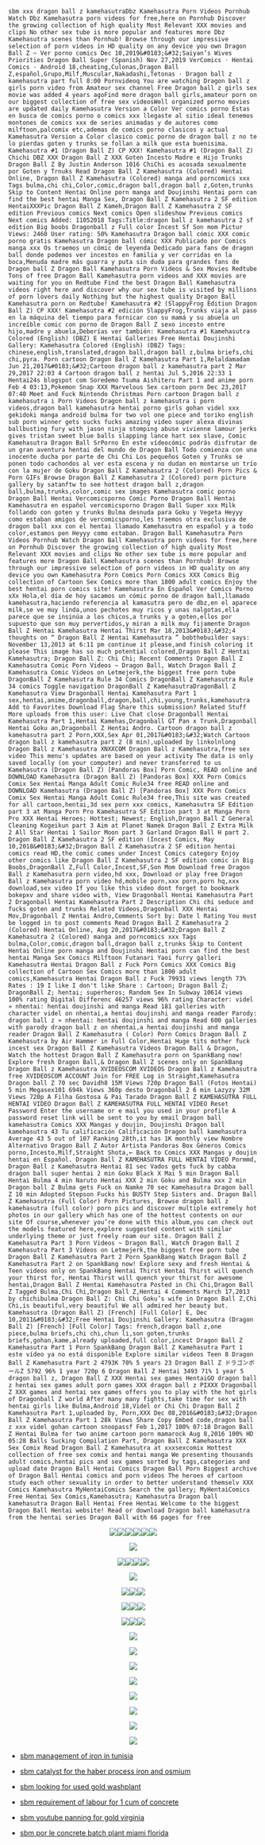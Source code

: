 
```
sbm xxx dragon ball z kamehasutraDbz Kamehasutra Porn Videos Pornhub Watch Dbz Kamehasutra porn videos for free,here on Pornhub Discover the growing collection of high quality Most Relevant XXX movies and clips No other sex tube is more popular and features more Dbz Kamehasutra scenes than Pornhub! Browse through our impressive selection of porn videos in HD quality on any device you own Dragon Ball Z ~ Ver porno comics Dec 10,2019&#0183;&#32;Saiyan’s Wives Priorities Dragon Ball Super (Spanish) Nov 27,2019 VerComics ⋅ Hentai Comics ⋅ Android 18,cheating,Culonas,Dragon Ball Z,español,Grupo,Milf,Muscular,Nakadashi,Tetonas ⋅ Dragon ball z kamehasutra part full 8:00 Pornvideoq You are watching Dragon ball z girls porn video from Amateur sex channel Free Dragon ball z girls sex movie was added 4 years agoFind more dragon ball girls,amateur porn on our biggest collection of free sex videosWell organized porno movies are updated daily Kamehasutra Version a Color Ver comics porno Estas en busca de comics porno o comics xxx llegaste al sitio ideal tenemos montones de comics xxx de series animadas y de autores como milftoon,palcomix etc,ademas de comics porno clasicos y actual Kamehasutra Version a Color clasico comic porno de dragon ball z no te lo pierdas goten y trunks se follan a milk que esta buenisima. Kamehasutra #1 (Dragon Ball Z) CP XXX! Kamehasutra #1 (Dragon Ball Z) Chichi DBZ XXX Dragon Ball Z XXX Goten Incesto Madre e Hijo Trunks Dragon Ball Z By Justin Anderson 1016 ChiChi es acosada sexualmente por Goten y Trnuks Read Dragon Ball Z Kamehasutra (Colored) Hentai Online, Dragon Ball Z Kamehasutra (Colored) manga and porncomics xxx Tags bulma,chi chi,Color,comic,dragon ball,dragon ball z,Goten,trunks Skip to Content Hentai Online porn manga and Doujinshi Hentai porn can find the best hentai Manga Sex, Dragon Ball Z Kamehasutra 2 SF edition HentaiXXXPic Dragon Ball Z Kameh,Dragon Ball Z Kamehasutra 2 SF edition Previous comics Next comics Open slideshow Previous comics Next comics Added: 11052018 Tags:Title:dragon ball z kamehasutra 2 sf edition Big boobs Dragonball z Full color Incest Sf Son mom Pictur Views: 2460 User rating: 50% Kamehasutra Dragon ball cómic XXX comic porno gratis Kamehasutra Dragon ball cómic XXX Publicado por Comics manga xxx Os traemos un cómic de leyenda Dedicado para fans de dragon ball donde podemos ver incestos en familia y ver corridas en la boca,Menuda madre más guarra y puta sin duda para grandes fans de Dragon ball Z Dragon Ball Kamehasutra Porn Videos & Sex Movies Redtube Tons of free Dragon Ball Kamehasutra porn videos and XXX movies are waiting for you on Redtube Find the best Dragon Ball Kamehasutra videos right here and discover why our sex tube is visited by millions of porn lovers daily Nothing but the highest quality Dragon Ball Kamehasutra porn on Redtube! Kamehasutra #2 (SlappyFrog Edition Dragon Ball Z) CP XXX! Kamehasutra #2 edición SlappyFrog,Trunks viaja al paso en la máquina del tiempo para fornicar con su mamá y su abuela un increíble comic con porno de Dragon Ball Z sexo incesto entre hijo,madre y abuela,Deberías ver también: Kamehasutra #1 Kamehasutra Colored (English) (DBZ) E Hentai Galleries Free Hentai Doujinshi Gallery: Kamehasutra Colored (English) (DBZ) Tags: chinese,english,translated,dragon ball,dragon ball z,bulma briefs,chi chi,pyra. Porn cartoon Dragon Ball Z Kamehasutra Part 1,Relaldamadam Jun 21,2017&#0183;&#32;Cartoon dragon ball z kamehasutra part 2 Mar 29,2017 22:03 4 Cartoon dragon ball z hentai Jul 5,2016 22:33 1 Hentai24s blogspot com Soredemo Tsuma Aishiteru Part 1 and anime porn Feb 4 03:13,Pokemon Snap XXX Marvelous Sex cartoon porn Dec 23,2017 07:40 Meet and Fuck Nintendo Christmas Porn cartoon Dragon ball z kamehasutra i Porn Videos Dragon ball z kamehasutra i porn videos,dragon ball kamehasutra hentai porno girls gohan videl xxx gekidoki manga android bulma for two vol one piece and toriko english sub porn winner gets sucks fucks amazing video super alexa divinas ballbusting fury with jason ninja stomping abuse vivienne lamour jerks gives tristan sweet blue balls slapping lance hart sex slave, Comic Kamehasutra Dragon Ball SrPorno En este vídeocómic podrás disfrutar de un gran aventura hentai del mundo de Dragon Ball Todo comienza con una inocente ducha por parte de Chi Chi Los pequeños Goten y Trunks se ponen todo cachondos al ver esta escena y no dudan en montarse un trío con la mujer de Goku Dragon Ball Z Kamehasutra 2 (Colored) Porn Pics & Porn GIFs Browse Dragon Ball Z Kamehasutra 2 (Colored) porn picture gallery by satanftw to see hottest dragon ball z,dragon ball,bulma,trunks,color,comic sex images Kamehasutra comic porno Dragon Ball Hentai Vercomicsporno Comic Porno Dragon Ball Hentai Kamehasutra en español vercomicsporno Dragon Ball Super xxx Milk follando con goten y trunks Bulma desnuda para Goku y Vegeta Heyyy como estaban amigos de vercomicsporno,les traemos otra exclusiva de dragon ball xxx con el hentai llamado Kamehasutra en español y a todo color,estamos pen Heyyy como estaban. Dragon Ball Kamehasutra Porn Videos Pornhub Watch Dragon Ball Kamehasutra porn videos for free,here on Pornhub Discover the growing collection of high quality Most Relevant XXX movies and clips No other sex tube is more popular and features more Dragon Ball Kamehasutra scenes than Pornhub! Browse through our impressive selection of porn videos in HD quality on any device you own Kamehasutra Porn Comics Porn Comics XXX Comics Big collection of Cartoon Sex Comics more than 1800 adult comics Enjoy the best hentai porn comics site! Kamehasutra En Español Ver Comics Porno xXx Hola,el día de hoy sacamos un cómic porno de dragon ball,llamado kamehasutra,haciendo referencia al kamasutra pero de dbz,en el aparece milk,se ve muy linda,unos pechotes muy ricos y unas nalgotas,ella parece que se insinúa a los chicos,a trunks y a goten,ellos por supuesto que son muy pervertidos,y miran a milk muy fijamente Dragon Ball Z Hentai Kamehasutra Hentai Thirst Mar 18,2013&#0183;&#32;4 thoughts on “ Dragon Ball Z Hentai Kamehasutra ” bobthebuilder says: November 13,2013 at 6:11 pm continue it please,and finish coloring it please This image has so much potential colored,Dragon Ball Z Hentai Kamehasutra; Dragon Ball Z: Chi Chi; Recent Comments Dragon Ball Z Kamehasutra Comic Porn Videos ~ Dragon Ball, Watch Dragon Ball Z Kamehasutra Comic Videos on Letmejerk,the biggest free porn tube DragonBall Z Kamehasutra Rule 34 Comics DragonBall Z Kamehasutra Rule 34 comics Toggle navigation DragonBall Z KamehasutraDragonBall Z Kamehasutra View Dragonball Hentai Kamehasutra Part 1 sex,hentai,anime,dragonball,dragon,ball,chi,young,trunks,kamehasutra Add to Favorites Download Flag Share this submission? Related Stuff More uploads from this user: Live Chat close Dragonball Hentai Kamehasutra Part 1,Hentai Kamehas,Dragonball GT Pan x Trunk,Dragonball Hentai Goku an,Dragonball Z Hentai Andro. Cartoon dragon ball z kamehasutra part 2 Porn,XXX,Sex Apr 01,2017&#0183;&#32;Watch Cartoon dragon ball z kamehasutra part 2 (8 min),uploaded by linkolnlong Dragon Ball z Kamehasutra XNXXCOM Dragon Ball z Kamehasutra,free sex video This menu's updates are based on your activity The data is only saved locally (on your computer) and never transferred to us Kamehasutra (Dragon Ball Z) [Pandoras Box] Porn Comic, READ online and DOWNLOAD Kamehasutra (Dragon Ball Z) [Pandoras Box] XXX Porn Comics Comix Sex Hentai Manga Adult Comic Rule34 free READ online and DOWNLOAD Kamehasutra (Dragon Ball Z) [Pandoras Box] XXX Porn Comics Comix Sex Hentai Manga Adult Comic Rule34 free,This site was created for all cartoon,hentai,3d sex porn xxx comics, Kamehasutra SF Edition part 3 at Manga Porn Pro Kamehasutra SF Edition part 3 at Manga Porn Pro XXX Hentai Heroes; Hottest; Newest; English,Dragon Ball Z General Cleaning Kogeikun part 3 Aim at Planet Namek Dragon Ball Z Extra Milk 2 All Star Hentai 1 Sailor Moon part 3 Garland Dragon Ball H part 2. Dragon Ball Z Kamehasutra 2 SF edition (Incest Comics, May 10,2018&#0183;&#32;Dragon Ball Z Kamehasutra 2 SF edition hentai comics read HD,the comic comes under Incest Comics category Enjoy other comics like Dragon Ball Z Kamehasutra 2 SF edition comic in Big Boobs,DragonBall Z,Full Color,Incest,SF,Son Mom Download free Dragon Ball z Kamehasutra porn video,hd xxx, Download or play free Dragon Ball z Kamehasutra porn video hd,mobile porn,xxx porn,porn hq,xxx download,sex video If you like this video dont forget to bookmark bokepxv and share video with, View Dragonball Hentai Kamehasutra Part 2 Dragonball Hentai Kamehasutra Part 2 Description Chi chi seduce and fucks goten and trunks Related Videos,Dragonball XXX Hentai Mov,Dragonball Z Hentai Andro,Comments Sort by: Date l Rating You must be logged in to post comments Read Dragon Ball Z Kamehasutra 2 (Colored) Hentai Online, Aug 20,2017&#0183;&#32;Dragon Ball Z Kamehasutra 2 (Colored) manga and porncomics xxx Tags bulma,Color,comic,dragon ball,dragon ball z,trunks Skip to Content Hentai Online porn manga and Doujinshi Hentai porn can find the best hentai Manga Sex Comics Milftoon Futanari Yaoi furry galleri Kamehasutra Hentai Dragon Ball z Fuck Porn Comics XXX Comics Big collection of Cartoon Sex Comics more than 1800 adult comics,Kamehasutra Hentai Dragon Ball z Fuck 79931 views length 73% Rates : 19 I like I don't like Share : Cartoon; Dragon Ball Z; DragonBall Z; hentai; superheros; Random Sex In Subway 10614 views 100% rating Digital Differenc 46257 views 96% rating Character: videl » nhentai: hentai doujinshi and manga Read 181 galleries with character videl on nhentai,a hentai doujinshi and manga reader Parody: dragon ball z » nhentai: hentai doujinshi and manga Read 600 galleries with parody dragon ball z on nhentai,a hentai doujinshi and manga reader Dragon Ball Z Kamehasutra ( Color) Porn Comics Dragon Ball Z Kamehasutra by Air Hammer in Full Color,Hentai Huge tits mother fuck incest sex Dragon Ball Z Kamehasutra Videos Dragon Ball & Dragon, Watch the hottest Dragon Ball Z Kamehasutra porn on SpankBang now! Explore fresh Dragon Ball,& Dragon Ball Z scenes only on SpankBang Dragon Ball z Kamehasutra XVIDEOSCOM XVIDEOS Dragon Ball z Kamehasutra free XVIDEOSCOM ACCOUNT Join for FREE Log in Straight,Kamehasutra Dragon ball Z 70 sec Davidh8 15M Views 720p Dragon Ball (Fotos Hentai) 5 min Megasex101 694k Views 360p desto Dragonball 2 6 min Lazyzy 32M Views 720p A Filha Gostosa & Pai Tarado Dragon Ball Z KAMEHASUTRA FULL HENTAI VIDEO Dragon Ball Z KAMEHASUTRA FULL HENTAI VIDEO Reset Password Enter the username or e mail you used in your profile A password reset link will be sent to you by email Dragon ball kamehasutra Comics XXX Mangas y doujin, Doujinshi Dragon ball kamehasutra 43 Tu calificación Calificación Dragon ball kamehasutra Average 43 5 out of 107 Ranking 28th,it has 1K monthly view Nombre Alternativo Dragon Ball Z Autor Artista Pandoras Box Géneros Comics porno,Incesto,Milf,Straight Shota,← Back to Comics XXX Mangas y doujin hentai en Español. Dragon Ball Z KAMEHASUTRA FULL HENTAI VIDEO Pormmd, Dragon Ball z Kamehasutra Hentai 81 sec Vados gets fuck by cabba dragon ball super hentai 2 min Goku Black X Mai 5 min Dragon Ball Hentai Bulma 4 min Naruto Hentai XXX 2 min Goku and Bulma xxx 2 min Dragon ball Z Bulma gets Fuck on Namke 70 sec Kamehasutra Dragon ball Z 10 min Adopted Stepson Fucks his BUSTY Step Sisters and. Dragon Ball Z Kamehasutra (Full Color) Porn Pictures, Browse dragon ball z kamehasutra (full color) porn pics and discover multiple extremely hot photos in our gallery which has one of the hottest contents on our site Of course,whenever you’re done with this album,you can check out the models featured here,explore suggested content with similar underlying theme or just freely roam our site. Dragon Ball Z Kamehasutra Part 3 Porn Videos ~ Dragon Ball, Watch Dragon Ball Z Kamehasutra Part 3 Videos on Letmejerk,the biggest free porn tube Dragon Ball Z Kamehasutra Part 2 Porn SpankBang Watch Dragon Ball Z Kamehasutra Part 2 on SpankBang now! Explore sexy and fresh Hentai & Teen videos only on SpankBang Hentai Thirst Hentai Thirst will quench your thirst for, Hentai Thirst will quench your thirst for awesome hentai,Dragon Ball Z Hentai Kamehasutra Posted in Chi Chi,Dragon Ball Z Tagged Bulma,Chi Chi,Dragon Ball Z,Hentai 4 Comments March 17,2013 by chichibulma Dragon Ball Z: Chi Chi Goku’s wife in Dragon Ball Z,Chi Chi,is beautiful,very beautiful We all admired her beauty but. Kamehasutra (Dragon Ball Z) [French] [Full Color] E, Dec 10,2011&#0183;&#32;Free Hentai Doujinshi Gallery: Kamehasutra (Dragon Ball Z) [French] [Full Color] Tags: french,dragon ball z,one piece,bulma briefs,chi chi,chun li,son goten,trunks briefs,gohan,kame,already uploaded,full color,incest Dragon Ball Z Kamehasutra Part 1 Porn SpankBang Dragon Ball Z Kamehasutra Part 1 este vídeo ya no está disponible Explore similar videos Teen 8 Dragon Ball Z Kamehasutra Part 2 4793K 70% 5 years 23 Dragon Ball Z ドラゴンボールZ 5792 96% 1 year 720p 6 Dragon Ball Z Hentai 3493 71% 1 year 5 dragon ball z, Dragon Ball Z XXX Hentai sex games HentaiGO dragon ball z hentai sex games adult porn games XXX dragon ball z PIXXX Dragonball Z XXX games and hentai sex games offers you to play with the hot girls of Dragonball Z world After many many fights,take time for sex with hentai girls like Bulma,Android 18,Videl or Chi Chi Dragon Ball Z Kamehasutra Part 1,uploaded by, Porn,XXX Dec 08,2016&#0183;&#32;Dragon Ball Z Kamehasutra Part 1 28k Views Share Copy Embed code,dragon ball z xxx videl gohan cartoon snoopassf Feb 1,2017 100% 07:18 Dragon Ball Z Hentai Bulma for two anime cartoon porn mamarock Aug 8,2016 100% HD 05:28 Balls Sucking Compilation Part, Dragon Ball Z Kamehasutra XXX Sex Comix Read Dragon Ball Z Kamehasutra at xxxsexcomix Hottest collection of free sex comix and hentai manga We presenting thousands adult comics,hentai pics and sex games sorted by tags,categories and upload date Dragon Ball Hentai Comics Dragon Ball Porn Biggest archive of Dragon Ball Hentai comics and porn videos The heroes of cartoon study each other sexuality in order to better understand themselv XXX Comics Kamehasutra MyHentaiComics Search the gallery; MyHentaiComics Free Hentai Sex Comics,Kamehasutra; Kamehasutra Dragon ball kamehasutra Dragon Ball Hentai Free Hentai Welcome to the biggest Dragon Ball Hentai website! Read or download Dragon ball kamehasutra from the hentai series Dragon Ball with 66 pages for free 
```

<div align="center">
  
<a rel="nofollow" href="https://m.shibang-china.com?f=github&k=sbm+xxx+dragon+ball+z+kamehasutra"><img src="https://static.shibang-china.com/en/l.png"></a><img src="https://static.shibang-china.com/en/hw.png"><a rel="nofollow" href="https://m.shibang-china.com/product/?f=github&k=sbm+xxx+dragon+ball+z+kamehasutra"><img src="https://static.shibang-china.com/en/p.png"></a><a rel="nofollow" href="https://m.shibang-china.com/cases/?f=github&k=sbm+xxx+dragon+ball+z+kamehasutra"><img src="https://static.shibang-china.com/en/c.png"></a><a rel="nofollow" href="https://m.shibang-china.com/news/?f=github&k=sbm+xxx+dragon+ball+z+kamehasutra"><img src="https://static.shibang-china.com/en/n.png"></a><a rel="nofollow" href="https://m.shibang-china.com?f=github&k=sbm+xxx+dragon+ball+z+kamehasutra"><img src="https://static.shibang-china.com/en/m.png"></a>

<a rel="nofollow" href="https://m.shibang-china.com/product/?f=github&k=sbm+xxx+dragon+ball+z+kamehasutra"><img src="https://static.shibang-china.com/en/b.jpg"></a>
  
<a rel="nofollow" href="https://m.shibang-china.com/solution-aggregate.html?f=github&k=sbm+xxx+dragon+ball+z+kamehasutra"><img src="https://static.shibang-china.com/en/a.jpg"></a><a rel="nofollow" href="https://m.shibang-china.com/solution-mine.html?f=github&k=sbm+xxx+dragon+ball+z+kamehasutra"><img src="https://static.shibang-china.com/en/m.jpg"></a><a rel="nofollow" href="https://m.shibang-china.com/solution-mill.html?f=github&k=sbm+xxx+dragon+ball+z+kamehasutra"><img src="https://static.shibang-china.com/en/g.jpg"></a><a rel="nofollow" href="https://m.shibang-china.com/solution-epc.html?f=github&k=sbm+xxx+dragon+ball+z+kamehasutra"><img src="https://static.shibang-china.com/en/e.jpg"></a>

<a rel="nofollow" href="https://m.shibang-china.com/product/?f=github&k=sbm+xxx+dragon+ball+z+kamehasutra"><img src="https://static.shibang-china.com/en/a-p.png"></a>

<a rel="nofollow" href="https://m.shibang-china.com/product/crusher/c6x.html?f=github&k=sbm+xxx+dragon+ball+z+kamehasutra"><img src="https://static.shibang-china.com/en/j.jpg"></a><a rel="nofollow" href="https://m.shibang-china.com/product/crusher/ci5x.html?f=github&k=sbm+xxx+dragon+ball+z+kamehasutra"><img src="https://static.shibang-china.com/en/i.jpg"></a><a rel="nofollow" href="https://m.shibang-china.com/product/crusher/hst.html?f=github&k=sbm+xxx+dragon+ball+z+kamehasutra"><img src="https://static.shibang-china.com/en/c.jpg"></a>

<a rel="nofollow" href="https://m.shibang-china.com/product/mill/mtw.html?f=github&k=sbm+xxx+dragon+ball+z+kamehasutra"><img src="https://static.shibang-china.com/en/mtw.jpg"></a><a rel="nofollow" href="https://m.shibang-china.com/product/mill/scm.html?f=github&k=sbm+xxx+dragon+ball+z+kamehasutra"><img src="https://static.shibang-china.com/en/scm.jpg"></a><a rel="nofollow" href="https://m.shibang-china.com/product/mill/lm.html?f=github&k=sbm+xxx+dragon+ball+z+kamehasutra"><img src="https://static.shibang-china.com/en/lm.jpg"></a>

<a rel="nofollow" href="https://m.shibang-china.com/product/sand/vsi6x.html?f=github&k=sbm+xxx+dragon+ball+z+kamehasutra"><img src="https://static.shibang-china.com/en/6x.jpg"></a><a rel="nofollow" href="https://m.shibang-china.com/product/sand/vu.html?f=github&k=sbm+xxx+dragon+ball+z+kamehasutra"><img src="https://static.shibang-china.com/en/vu.jpg"></a><a rel="nofollow" href="https://m.shibang-china.com/product/mobile/klun.html?f=github&k=sbm+xxx+dragon+ball+z+kamehasutra"><img src="https://static.shibang-china.com/en/k.jpg"></a>

<a rel="nofollow" href="https://m.shibang-china.com/cases/?f=github&k=sbm+xxx+dragon+ball+z+kamehasutra"><img src="https://static.shibang-china.com/en/case.png"></a>

<a rel="nofollow" href="https://m.shibang-china.com/cases/aggregate/202.html?f=github&k=sbm+xxx+dragon+ball+z+kamehasutra"><img src="https://static.shibang-china.com/en/c-1.jpg"></a>

<a rel="nofollow" href="https://m.shibang-china.com/cases/aggregate/203.html?f=github&k=sbm+xxx+dragon+ball+z+kamehasutra"><img src="https://static.shibang-china.com/en/c-2.jpg"></a>

<a rel="nofollow" href="https://m.shibang-china.com/cases/mill/123.html?f=github&k=sbm+xxx+dragon+ball+z+kamehasutra"><img src="https://static.shibang-china.com/en/c-3.jpg"></a>

<a rel="nofollow" href="https://m.shibang-china.com/contact_us.html?f=github&k=sbm+xxx+dragon+ball+z+kamehasutra"><img src="https://static.shibang-china.com/en/contact.png"></a>

<a rel="nofollow" href="https://swt.shibang-china.com/?f=github&k=sbm+xxx+dragon+ball+z+kamehasutra"><img src="https://static.shibang-china.com/en/chat.png"></a>

<a rel="nofollow" href="https://whatsapp.shibangsoft.com/WhatsApp.php?f=github&k=sbm+xxx+dragon+ball+z+kamehasutra"><img src="https://static.shibang-china.com/en/whatsapp.png"></a>

<a rel="nofollow" href="https://m.shibang-china.com/?f=github&k=sbm+xxx+dragon+ball+z+kamehasutra"><img src="https://static.shibang-china.com/en/website.png"></a>

</div>


* [sbm management of iron in tunisia](sbm%20management%20of%20iron%20in%20tunisia.md)

* [sbm catalyst for the haber process iron and osmium](sbm%20catalyst%20for%20the%20haber%20process%20iron%20and%20osmium.md)

* [sbm looking for used gold washplant](sbm%20looking%20for%20used%20gold%20washplant.md)

* [sbm requirement of labour for 1 cum of concrete](sbm%20requirement%20of%20labour%20for%201%20cum%20of%20concrete.md)

* [sbm youtube panning for gold virginia](sbm%20youtube%20panning%20for%20gold%20virginia.md)

* [sbm por le concrete batch plant miami florida](sbm%20por%20le%20concrete%20batch%20plant%20miami%20florida.md)